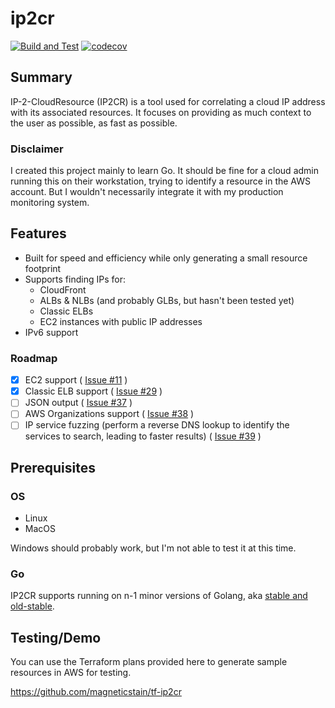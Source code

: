 # ip2cr

[![Build and Test](https://github.com/magneticstain/ip2cr/actions/workflows/build.yml/badge.svg)](https://github.com/magneticstain/ip2cr/actions/workflows/build.yml)
[![codecov](https://codecov.io/gh/magneticstain/ip2cr/branch/main/graph/badge.svg?token=YI5A0BA12D)](https://codecov.io/gh/magneticstain/ip2cr)

## Summary

IP-2-CloudResource (IP2CR) is a tool used for correlating a cloud IP address with its associated resources. It focuses on providing as much context to the user as possible, as fast as possible.

### Disclaimer

I created this project mainly to learn Go. It should be fine for a cloud admin running this on their workstation, trying to identify a resource in the AWS account. But I wouldn't necessarily integrate it with my production monitoring system.

## Features

- Built for speed and efficiency while only generating a small resource footprint
- Supports finding IPs for:
  - CloudFront
  - ALBs & NLBs (and probably GLBs, but hasn't been tested yet)
  - Classic ELBs
  - EC2 instances with public IP addresses
- IPv6 support

### Roadmap

- [X] EC2 support ( [Issue #11](https://github.com/magneticstain/ip2cr/issues/11) )
- [X] Classic ELB support ( [Issue #29](https://github.com/magneticstain/ip2cr/issues/29) )
- [ ] JSON output ( [Issue #37](https://github.com/magneticstain/ip2cr/issues/37) )
- [ ] AWS Organizations support ( [Issue #38](https://github.com/magneticstain/ip2cr/issues/38) )
- [ ] IP service fuzzing (perform a reverse DNS lookup to identify the services to search, leading to faster results)  ( [Issue #39](https://github.com/magneticstain/ip2cr/issues/39) )

## Prerequisites

### OS

- Linux
- MacOS

Windows should probably work, but I'm not able to test it at this time.

### Go

IP2CR supports running on n-1 minor versions of Golang, aka [stable and old-stable](https://go.dev/dl/#stable).

## Testing/Demo

You can use the Terraform plans provided here to generate sample resources in AWS for testing.

<https://github.com/magneticstain/tf-ip2cr>
